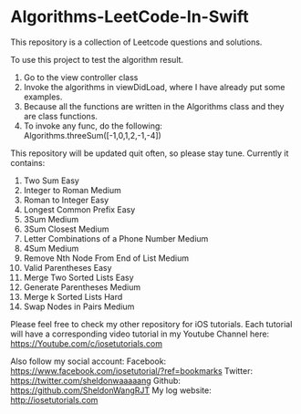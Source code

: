 # Algorithms-LeetCode-In-Swift
This repository is a collection of Leetcode questions and solutions. 

To use this project to test the algorithm result. 
1. Go to the view controller class 
2. Invoke the algorithms in viewDidLoad, where I have already put some examples. 
3. Because all the functions are written in the Algorithms class and they are class functions.
4. To invoke any func, do the following:  
   Algorithms.threeSum([-1,0,1,2,-1,-4])
   

This repository will be updated quit often, so please stay tune. Currently it contains:
1.    Two Sum   		                                      Easy		
12.	Integer to Roman   			                	         	Medium	
13.	Roman to Integer   			                	          Easy	
14.	Longest Common Prefix   			                     	Easy	
15.	3Sum   			                	                	    Medium	
16.	3Sum Closest   			                	             	Medium	
17.	Letter Combinations of a Phone Number   		        Medium	
18.	4Sum   			                	                	   	Medium	
19.	Remove Nth Node From End of List   			           	Medium	
20.	Valid Parentheses   			                	        Easy	
21.	Merge Two Sorted Lists   		 	                    	Easy	
22.	Generate Parentheses   			                      	Medium	
23.	Merge k Sorted Lists   			                      	Hard	
24.	Swap Nodes in Pairs   			                       	Medium	

Please feel free to check my other repository for iOS tutorials. Each tutorial will have a corresponding video tutorial in my Youtube Channel here:
https://Youtube.com/c/iosetutorials.com

Also follow my social account: 
Facebook: https://www.facebook.com/iosetutorial/?ref=bookmarks 
Twitter: https://twitter.com/sheldonwaaaaang 
Github: https://github.com/SheldonWangRJT
My log website: http://iosetutorials.com

